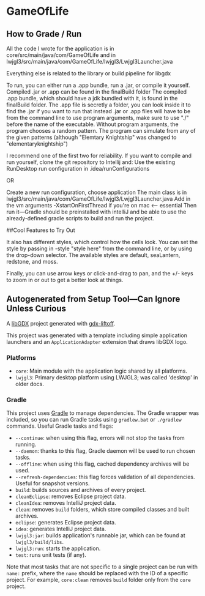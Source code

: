 # GameOfLife

## How to Grade / Run
All the code I wrote for the application is in core/src/main/java/com/GameOfLife and in lwjgl3/src/main/java/com/GameOfLife/lwjgl3/Lwjgl3Launcher.java

Everything else is related to the library or build pipeline for libgdx

To run, you can either run a .app bundle, run a .jar, or compile it yourself. 
Compiled .jar or .app can be found in the finalBuild folder
The compiled .app bundle, which should have a jdk bundled with it, is found in the finalBuild folder. The .app file is secretly a folder, you can look inside it to find the .jar if you want to run that instead
.jar or .app files will have to be from the command line to use program arguments, make sure to use "./" before the name of the executable. Without program arguments, the program chooses a random pattern.
The program can simulate from any of the given patterns (although "Elemtary Knightship" was changed to "elementaryknightship")

I recommend one of the first two for reliability. If you want to compile and run yourself, clone the git repository to Intellij and:
  Use the existing RunDesktop run configuration in .idea/runConfigurations

  OR
  
  Create a new run configuration, choose application
  The main class is in lwjgl3/src/main/java/com/GameOfLife/lwjgl3/Lwjgl3Launcher.java
  Add in the vm arguments -XstartOnFirstThread if you're on mac <-- essential
  Then run it—Gradle should be preinstalled with intelliJ and be able to use the already-defined gradle scripts to build and run the project.

##Cool Features to Try Out

It also has different styles, which control how the cells look. You can set the style by passing in -style "style here" from the command line, or by using the drop-down selector.
The available styles are default, seaLantern, redstone, and moss.

Finally, you can use arrow keys or click-and-drag to pan, and the +/- keys to zoom in or out to get a better look at things.


## Autogenerated from Setup Tool—Can Ignore Unless Curious
A [libGDX](https://libgdx.com/) project generated with [gdx-liftoff](https://github.com/libgdx/gdx-liftoff).

This project was generated with a template including simple application launchers and an `ApplicationAdapter` extension that draws libGDX logo.

### Platforms

- `core`: Main module with the application logic shared by all platforms.
- `lwjgl3`: Primary desktop platform using LWJGL3; was called 'desktop' in older docs.

### Gradle

This project uses [Gradle](https://gradle.org/) to manage dependencies.
The Gradle wrapper was included, so you can run Gradle tasks using `gradlew.bat` or `./gradlew` commands.
Useful Gradle tasks and flags:

- `--continue`: when using this flag, errors will not stop the tasks from running.
- `--daemon`: thanks to this flag, Gradle daemon will be used to run chosen tasks.
- `--offline`: when using this flag, cached dependency archives will be used.
- `--refresh-dependencies`: this flag forces validation of all dependencies. Useful for snapshot versions.
- `build`: builds sources and archives of every project.
- `cleanEclipse`: removes Eclipse project data.
- `cleanIdea`: removes IntelliJ project data.
- `clean`: removes `build` folders, which store compiled classes and built archives.
- `eclipse`: generates Eclipse project data.
- `idea`: generates IntelliJ project data.
- `lwjgl3:jar`: builds application's runnable jar, which can be found at `lwjgl3/build/libs`.
- `lwjgl3:run`: starts the application.
- `test`: runs unit tests (if any).

Note that most tasks that are not specific to a single project can be run with `name:` prefix, where the `name` should be replaced with the ID of a specific project.
For example, `core:clean` removes `build` folder only from the `core` project.
